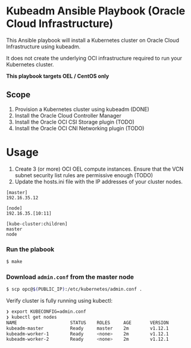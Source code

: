 # Kubeadm Ansible Playbook (Oracle Cloud Infrastructure)

This Ansible playbook will install a Kubernetes cluster on Oracle Cloud Infrastructure using kubeadm.

It does not create the underlying OCI infrastructure required to run your Kubernetes cluster.

**This playbook targets OEL / CentOS only**

## Scope

1. Provision a Kubernetes cluster using kubeadm (DONE)
2. Install the Oracle Cloud Controller Manager
3. Install the Oracle OCI CSI Storage plugin (TODO)
4. Install the Oracle OCI CNI Networking plugin (TODO)

# Usage

1. Create 3 (or more) OCI OEL compute instances. Ensure that the VCN subnet security list rules are permissive enough (TODO)
2. Update the hosts.ini file with the IP addresses of your cluster nodes.

```
[master]
192.16.35.12

[node]
192.16.35.[10:11]

[kube-cluster:children]
master
node
```

### Run the plabook

```sh
$ make
```

### Download `admin.conf` from the master node

```sh
$ scp opc@$(PUBLIC_IP):/etc/kubernetes/admin.conf .
```

Verify cluster is fully running using kubectl:

```sh
❯ export KUBECONFIG=admin.conf
❯ kubectl get nodes
NAME                    STATUS    ROLES     AGE       VERSION
kubeadm-master          Ready     master    2m        v1.12.1
kubeadm-worker-1        Ready     <none>    2m        v1.12.1
kubeadm-worker-2        Ready     <none>    2m        v1.12.1
```
